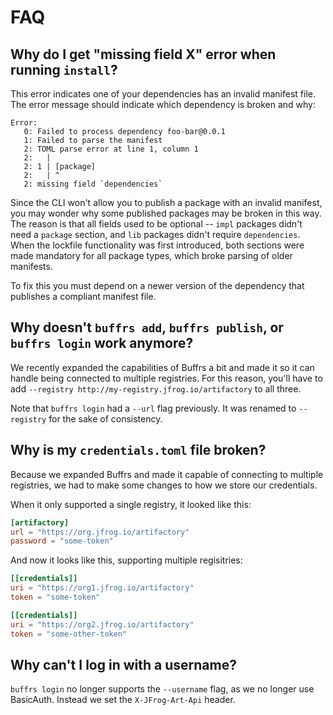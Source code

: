# FAQ

## Why do I get "missing field X" error when running `install`?

This error indicates one of your dependencies has an invalid manifest file. The
error message should indicate which dependency is broken and why:

```
Error:
   0: Failed to process dependency foo-bar@0.0.1
   1: Failed to parse the manifest
   2: TOML parse error at line 1, column 1
   2:   |
   2: 1 | [package]
   2:   | ^
   2: missing field `dependencies`
```

Since the CLI won't allow you to publish a package with an invalid manifest,
you may wonder why some published packages may be broken in this way. The
reason is that all fields used to be optional -- `impl` packages didn't need a
`package` section, and `lib` packages didn't require `dependencies`. When the
lockfile functionality was first introduced, both sections were made mandatory
for all package types, which broke parsing of older manifests.

To fix this you must depend on a newer version of the dependency that publishes
a compliant manifest file.

## Why doesn't `buffrs add`, `buffrs publish`, or `buffrs login` work anymore?

We recently expanded the capabilities of Buffrs a bit and made it so it can handle being connected to multiple registries.
For this reason, you'll have to add `--registry http://my-registry.jfrog.io/artifactory` to all three.

Note that `buffrs login` had a `--url` flag previously. It was renamed to `--registry` for the sake of consistency.

## Why is my `credentials.toml` file broken?

Because we expanded Buffrs and made it capable of connecting to multiple registries, we had to make some changes to how we store our credentials.

When it only supported a single registry, it looked like this:

```toml
[artifactory]
url = "https://org.jfrog.io/artifactory"
password = "some-token"
```

And now it looks like this, supporting multiple regisitries:

```toml
[[credentials]]
uri = "https://org1.jfrog.io/artifactory"
token = "some-token"

[[credentials]]
uri = "https://org2.jfrog.io/artifactory"
token = "some-other-token"
```

## Why can't I log in with a username?

`buffrs login` no longer supports the `--username` flag, as we no longer use BasicAuth. Instead we set the `X-JFrog-Art-Api` header.
